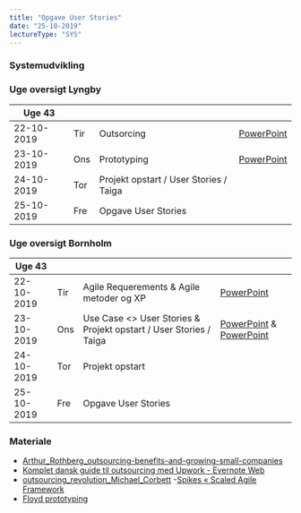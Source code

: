 ```yaml
---
title: "Opgave User Stories"
date: "25-10-2019"
lectureType: "SYS"
---
```

         
### Systemudvikling

### Uge oversigt Lyngby

|Uge 43       |     |                                        |  |
|-------------|-----|----------------------------------------|--|
| 22-10-2019  | Tir | Outsorcing                             | [PowerPoint](https://www.dropbox.com/s/9w0lx8akn0rft18/Outsourcing2019.pptx?dl=0)|
| 23-10-2019  | Ons | Prototyping                            | [PowerPoint](https://www.dropbox.com/s/kwc1bxdq5cq8qf5/Prototyping%20and%20Spikes.pptx?dl=0)|
| 24-10-2019  | Tor | Projekt opstart / User Stories / Taiga ||
| 25-10-2019  | Fre | Opgave User Stories      ||


### Uge oversigt Bornholm
|Uge 43       |     |                          |  |
|-------------|-----|--------------------------|--|
| 22-10-2019  | Tir | Agile Requerements  & Agile metoder og XP      | [PowerPoint](https://www.dropbox.com/s/rl2hs709ek3nswn/Agile%20software%20requirements.pptx?dl=0)|
| 23-10-2019  | Ons | Use Case <> User Stories & Projekt opstart / User Stories / Taiga | [PowerPoint](https://www.dropbox.com/s/uhtp7nxyoi9e5l8/UP%20%26%20Use%20Cases.pptx?dl=0) & [PowerPoint](https://www.dropbox.com/s/1hnw6rvlw7anmkc/XP%20%26%20SCRUM.pptx?dl=0)|
| 24-10-2019  | Tor | Projekt opstart      ||
| 25-10-2019  | Fre | Opgave User Stories      ||

### Materiale

- [Arthur_Rothberg_outsourcing-benefits-and-growing-small-companies](https://www.dropbox.com/s/a68qgp9ric7b300/Arthur_Rothberg_outsourcing-benefits-and-growing-small-companies.pdf?dl=0)
- [Komplet dansk guide til outsourcing med Upwork - Evernote Web](https://www.dropbox.com/s/yenldkbxi8a8uq1/Komplet%20dansk%20guide%20til%20outsourcing%20med%20Upwork%20-%20Evernote%20Web.pdf?dl=0)
- [outsourcing_revolution_Michael_Corbett](https://www.dropbox.com/s/96wwv3e7v44xclu/outsourcing_revolution_Michael_Corbett.pdf?dl=0)
-[Spikes « Scaled Agile Framework](https://www.dropbox.com/s/3rpkblfpk0gw0ys/Spikes%20%C2%AB%20Scaled%20Agile%20Framework.pdf?dl=0)
- [Floyd prototyping](https://www.dropbox.com/s/r6dk7gos864lmnk/Floyd%20prototyping.pdf?dl=0)
